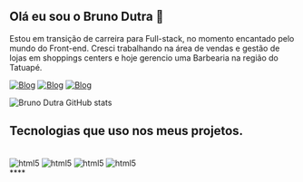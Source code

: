 ## Olá eu sou o Bruno Dutra 🤙
Estou em transição de carreira para Full-stack, no momento encantado pelo mundo do Front-end. 
Cresci trabalhando na área de vendas e gestão de lojas em shoppings centers e hoje gerencio uma Barbearia na região do Tatuapé. 

[![Blog](https://img.shields.io/badge/Instagram-E4405F?style=for-the-badge&logo=instagram&logoColor=white)](https://instagram.com/bruno.dutra91)
[![Blog](https://img.shields.io/badge/LinkedIn-0077B5?style=for-the-badge&logo=linkedin&logoColor=white)](https://www.linkedin.com/in/bruno-dutra-9b3582120/)
[![Blog](https://img.shields.io/badge/Gmail-D14836?style=for-the-badge&logo=gmail&logoColor=white)](cicbrunorocha91@gmail.com)


![Bruno Dutra GitHub stats](https://github-readme-stats.vercel.app/api?username=BrunoDutra91&show_icons=true&theme=radical)

## Tecnologias que uso nos meus projetos.

<div style="display:inline_block"><br/>
    <img align="center" alt="html5" src="https://img.shields.io/badge/HTML5-E34F26?style=for-the-badge&logo=html5&logoColor=white"/>
     <img align="center" alt="html5" src="https://img.shields.io/badge/CSS3-1572B6?style=for-the-badge&logo=css3&logoColor=white"/>
      <img align="center" alt="html5" src="https://img.shields.io/badge/JavaScript-F7DF1E?style=for-the-badge&logo=javascript&logoColor=black"/>
       <img align="center" alt="html5" src="https://img.shields.io/badge/React-20232A?style=for-the-badge&logo=react&logoColor=61DAFB"/>
</div>****
